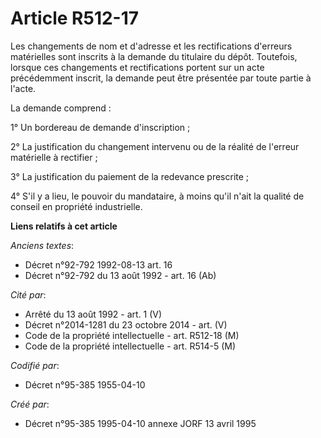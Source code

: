 # Article R512-17

Les changements de nom et d'adresse et les rectifications d'erreurs matérielles sont inscrits à la demande du titulaire du
dépôt. Toutefois, lorsque ces changements et rectifications portent sur un acte précédemment inscrit, la demande peut être
présentée par toute partie à l'acte.

La demande comprend :

1° Un bordereau de demande d'inscription ;

2° La justification du changement intervenu ou de la réalité de l'erreur matérielle à rectifier ;

3° La justification du paiement de la redevance prescrite ;

4° S'il y a lieu, le pouvoir du mandataire, à moins qu'il n'ait la qualité de conseil en propriété industrielle.

**Liens relatifs à cet article**

_Anciens textes_:

  - Décret n°92-792 1992-08-13 art. 16
  - Décret n°92-792 du 13 août 1992 - art. 16 (Ab)

_Cité par_:

  - Arrêté du 13 août 1992 - art. 1 (V)
  - Décret n°2014-1281 du 23 octobre 2014 - art. (V)
  - Code de la propriété intellectuelle - art. R512-18 (M)
  - Code de la propriété intellectuelle - art. R514-5 (M)

_Codifié par_:

  - Décret n°95-385 1955-04-10

_Créé par_:

  - Décret n°95-385 1995-04-10 annexe JORF 13 avril 1995
